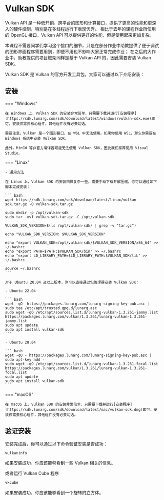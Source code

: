 # Vulkan SDK

Vulkan API 是一种低开销、跨平台的图形和计算接口，提供了更高的性能和更深入的硬件控制，特别是在多线程运行下表现优秀。
相比于去年的课程作业所使用的 OpenGL 接口，Vulkan API 可以提供更好的性能，但是使用起来更加复杂。

本课程不需要同学们学习这个接口的细节，只是在部分作业中助教提供了便于调试的图形界面程序需要用到，即便不用也不影响大家正常完成作业；
在之后的大作业中，助教提供的项目框架同样是基于 Vulkan API 的，因此需要安装 Vulkan SDK。

Vulkan SDK 是 Vulkan 的官方开发工具包。大家可以通过以下介绍安装：

## 安装

=== "Windows"

    在 Windows 上，Vulkan SDK 的安装非常简单，只需要下载并运行[安装程序](https://sdk.lunarg.com/sdk/download/latest/windows/vulkan-sdk.exe)即可。安装仅需要核心组件，其他组件没有必要勾选。

    需要注意，Vulkan 是一个图形接口，在 WSL 中无法使用。如果你使用 WSL，那么你需要在 Windows 系统中安装 Vulkan SDK。

    此外，MinGW 等非官方编译器可能无法使用 Vulkan SDK，因此我们推荐使用 Visual Studio。

=== "Linux"

    - 通用方法

    在 Linux 上，Vulkan SDK 的安装稍微复杂一些，需要手动下载并解压缩。你可以通过如下脚本完成安装：

    ``` bash
    wget https://sdk.lunarg.com/sdk/download/latest/linux/vulkan-sdk.tar.gz -O vulkan-sdk.tar.gz

    sudo mkdir -p /opt/vulkan-sdk
    sudo tar -xvf vulkan-sdk.tar.gz -C /opt/vulkan-sdk

    VULKAN_SDK_VERSION=$(ls /opt/vulkan-sdk/ | grep -v "tar.gz")

    echo "VULKAN_SDK_VERSION: $VULKAN_SDK_VERSION"

    echo "export VULKAN_SDK=/opt/vulkan-sdk/$VULKAN_SDK_VERSION/x86_64" >> ~/.bashrc
    echo "export PATH=$PATH:$VULKAN_SDK/bin" >> ~/.bashrc
    echo "export LD_LIBRARY_PATH=$LD_LIBRARY_PATH:$VULKAN_SDK/lib" >> ~/.bashrc

    source ~/.bashrc
    ```

    对于 Ubuntu 20.04 及以上版本，你可以直接通过包管理器安装 Vulkan SDK：

    - Ubuntu 22.04

    ``` bash
    wget -qO- https://packages.lunarg.com/lunarg-signing-key-pub.asc | sudo tee /etc/apt/trusted.gpg.d/lunarg.asc
    sudo wget -qO /etc/apt/sources.list.d/lunarg-vulkan-1.3.261-jammy.list https://packages.lunarg.com/vulkan/1.3.261/lunarg-vulkan-1.3.261-jammy.list
    sudo apt update
    sudo apt install vulkan-sdk
    ```

    - Ubuntu 20.04

    ``` bash
    wget -qO - https://packages.lunarg.com/lunarg-signing-key-pub.asc | sudo apt-key add -
    sudo wget -qO /etc/apt/sources.list.d/lunarg-vulkan-1.3.261-focal.list https://packages.lunarg.com/vulkan/1.3.261/lunarg-vulkan-1.3.261-focal.list
    sudo apt update
    sudo apt install vulkan-sdk
    ```

=== "macOS"

    在 macOS 上，Vulkan SDK 的安装非常简单，只需要下载并运行[安装程序](https://sdk.lunarg.com/sdk/download/latest/mac/vulkan-sdk.dmg)即可。安装仅需要核心组件，其他组件没有必要勾选。


## 验证安装

安装完成后，你可以通过以下命令验证安装是否成功：

``` bash
vulkaninfo
```

如果安装成功，你应该能够看到一些 Vulkan 相关的信息。

或者运行 Vulkan Cube 程序
    
``` bash
vkcube
```

如果安装成功，你应该能够看到一个旋转的立方体。